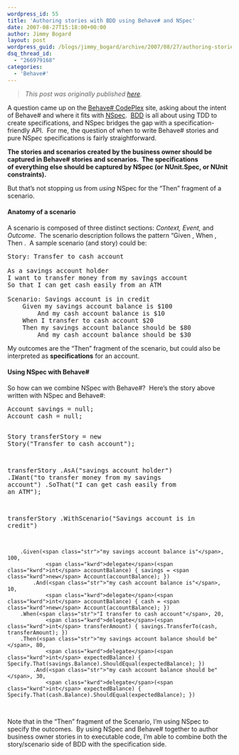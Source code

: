 ```yaml
---
wordpress_id: 55
title: 'Authoring stories with BDD using Behave# and NSpec'
date: 2007-08-27T15:18:00+00:00
author: Jimmy Bogard
layout: post
wordpress_guid: /blogs/jimmy_bogard/archive/2007/08/27/authoring-stories-with-bdd-using-behave-and-nspec.aspx
dsq_thread_id:
  - "266979168"
categories:
  - 'Behave#'
---
```

> _This post was originally published [here](http://grabbagoft.blogspot.com/2007/08/authoring-stories-with-bdd-using-behave.html)._

A question came up on the [Behave# CodePlex](http://www.codeplex.com/BehaveSharp) site, asking about the intent of Behave# and where it fits with [NSpec](http://nspec.tigris.org/).&nbsp;&nbsp;[BDD](http://behaviour-driven.org/) is all about using TDD&nbsp;to create specifications, and NSpec&nbsp;bridges the gap with&nbsp;a specification-friendly API.&nbsp; For me, the question of when to write Behave# stories and pure NSpec specifications is fairly straightforward.

**The stories and scenarios created by the business owner should be captured in Behave# stories and scenarios.&nbsp; The specifications of&nbsp;everything else should be captured by NSpec (or NUnit.Spec, or NUnit constraints).**

But that&#8217;s not stopping us from _using_&nbsp;NSpec for the &#8220;Then&#8221; fragment of a scenario.

#### Anatomy of a scenario

A scenario is composed of three distinct sections: _Context, Event,_ and _Outcome_.&nbsp; The scenario description follows the pattern &#8220;Given <context>, When <event>, Then <outcome>.&nbsp; A sample scenario (and story) could be:

<pre>Story: Transfer to cash account

As a savings account holder
I want to transfer money from my savings account
So that I can get cash easily from an ATM

Scenario: Savings account is in credit
	Given my savings account balance is $100
		And my cash account balance is $10
	When I transfer to cash account $20
	Then my savings account balance should be $80
		And my cash account balance should be $30
</pre>

My outcomes are the &#8220;Then&#8221; fragment of the scenario, but could also be interpreted as **specifications** for an account.

#### Using NSpec with Behave#

So how can we combine NSpec with Behave#?&nbsp; Here&#8217;s the story above written with NSpec and Behave#:

<div class="CodeFormatContainer">
  <pre>Account savings = <span class="kwrd">null</span>;
Account cash = <span class="kwrd">null</span>;

Story transferStory = <span class="kwrd">new</span> Story(<span class="str">"Transfer to cash account"</span>);

transferStory
    .AsA(<span class="str">"savings account holder"</span>)
    .IWant(<span class="str">"to transfer money from my savings account"</span>)
    .SoThat(<span class="str">"I can get cash easily from an ATM"</span>);

transferStory
    .WithScenario(<span class="str">"Savings account is in credit"</span>)

        .Given(<span class="str">"my savings account balance is"</span>, 100, 
                <span class="kwrd">delegate</span>(<span class="kwrd">int</span> accountBalance) { savings = <span class="kwrd">new</span> Account(accountBalance); })
            .And(<span class="str">"my cash account balance is"</span>, 10, 
                <span class="kwrd">delegate</span>(<span class="kwrd">int</span> accountBalance) { cash = <span class="kwrd">new</span> Account(accountBalance); })
        .When(<span class="str">"I transfer to cash account"</span>, 20, 
                <span class="kwrd">delegate</span>(<span class="kwrd">int</span> transferAmount) { savings.TransferTo(cash, transferAmount); })
        .Then(<span class="str">"my savings account balance should be"</span>, 80, 
                <span class="kwrd">delegate</span>(<span class="kwrd">int</span> expectedBalance) { Specify.That(savings.Balance).ShouldEqual(expectedBalance); })
            .And(<span class="str">"my cash account balance should be"</span>, 30,
                <span class="kwrd">delegate</span>(<span class="kwrd">int</span> expectedBalance) { Specify.That(cash.Balance).ShouldEqual(expectedBalance); })
</pre>
</div>

Note that in the &#8220;Then&#8221; fragment of the Scenario, I&#8217;m using NSpec to specify the outcomes.&nbsp; By using NSpec and Behave# together to author business owner stories in to executable code, I&#8217;m able to combine both the story/scenario side of BDD with the specification side.